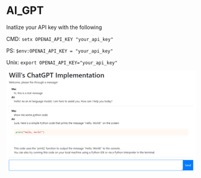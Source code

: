 # AI_GPT

Inatlize your API key with the following 

CMD:
`setx OPENAI_API_KEY "your_api_key"`

PS:
`$env:OPENAI_API_KEY = "your_api_key"`

Unix:
`export OPENAI_API_KEY="your_api_key"`


   ![Example of its use](https://github.com/p99will/AI_GPT/blob/master/AI_API/Screenshot_3.png)
